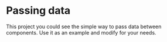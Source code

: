 # Passing data

This project you could see the simple way to pass data between components. Use it as an example and modify for your needs.